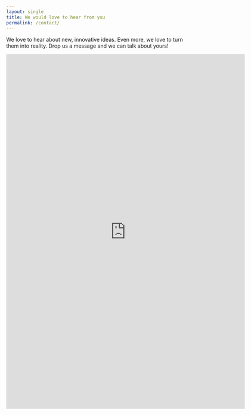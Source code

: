 ```yaml
---
layout: single
title: We would love to hear from you
permalink: /contact/
---
```


We love to hear about new, innovative ideas. Even more, we love to turn them into reality. Drop us a message and we can talk about yours!


<iframe src="https://docs.google.com/forms/d/e/1FAIpQLScI2bAbV-9o-up_gr1sKHJa1_GQLdr_t2wQQiqCT8qjIFoUTw/viewform?embedded=true" width="640" height="953" frameborder="0" marginheight="0" marginwidth="0">Loading…</iframe>
